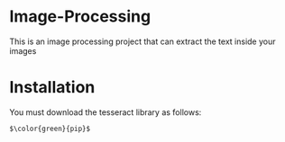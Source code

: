 # Image-Processing
This is an image processing project that can extract the text inside your images

# Installation  
You must download the tesseract library as follows:<br>
```
$\color{green}{pip}$

``` 
